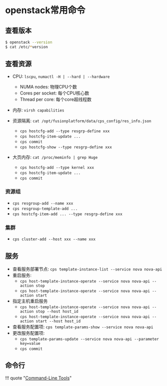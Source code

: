 # openstack常用命令

## 查看版本

```bash
$ openstack --version
$ cat /etc/*version
```

## 查看资源

- CPU: `lscpu`, `numactl -H | --hard | --hardware`
    - NUMA nodes: 物理CPU个数
    - Cores per socket: 每个CPU核心数
    - Thread per core: 每个core超线程数

- 内存: `virsh capabilities`
- 资源隔离: `cat /opt/fusionplatform/data/cps_config/res_info.json`
    - `cps hostcfg-add --type resgrp-define xxx`
    - `cps hostcfg-item-update ...`
    - `cps commit`
    - `cps hostcfg-show --type resgrp-define xxx`
- 大页内存: `cat /proc/meminfo | grep Huge`
    - `cps hostcfg-add --type kernel xxx`
    - `cps hostcfg-item-update ...`
    - `cps commit`

### 资源组

- `cps resgroup-add --name xxx`
- `cps resgroup-template-add ...`
- `cps hostcfg-item-add ... --type resgrp-define xxx`

### 集群

- `cps cluster-add --host xxx --name xxx`

## 服务

- 查看服务部署节点: `cps template-instance-list --service nova nova-api`
- 重启服务:
    - `cps host-template-instance-operate --service nova nova-api --action stop`
    - `cps host-template-instance-operate --service nova nova-api --action start`
- 指定主机重启服务
    - `cps host-template-instance-operate --service nova nova-api --action stop --host host_id`
    - `cps host-template-instance-operate --service nova nova-api --action start --host host_id`
- 查看服务配置项: `cps template-params-show --service nova nova-api`
- 更改服务配置项:
    - `cps template-params-update --service nova nova-api --parameter key=value`
    - `cps commit`


## 命令行


!!! quote "[Command-Line Tools](https://docs.openstack.org/operations-guide/ops-lay-of-the-land.html#command-line-tools)"
